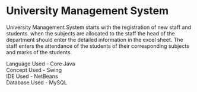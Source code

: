 # University Management System

University Management System  starts with the registration of new staff and students. when the subjects are allocated to the staff the head of the department should enter the detailed information in the excel sheet. The staff enters the attendance of the students of their corresponding subjects and marks of the students. 

Language Used -  Core Java <br>
Concept Used - Swing <br>
IDE Used - NetBeans <br>
Database Used - MySQL <br>
